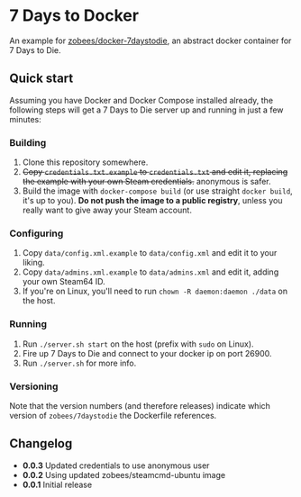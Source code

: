# 7 Days to Docker

An example for [zobees/docker-7daystodie](https://hub.docker.com/r/zobees/7daystodie/), an abstract docker container for 7 Days to Die.

## Quick start

Assuming you have Docker and Docker Compose installed already, the following steps will get a 7 Days to Die server up and running in just a few minutes:

### Building

 1. Clone this repository somewhere.
 2. ~~Copy `credentials.txt.example` to `credentials.txt` and edit it, replacing the example with your own Steam credentials.~~ anonymous is safer.
 3. Build the image with `docker-compose build` (or use straight `docker build`, it's up to you). **Do not push the image to a public registry**, unless you really want to give away your Steam account.

### Configuring

 1. Copy `data/config.xml.example` to `data/config.xml` and edit it to your liking.
 2. Copy `data/admins.xml.example` to `data/admins.xml` and edit it, adding your own Steam64 ID.
 3. If you're on Linux, you'll need to run `chown -R daemon:daemon ./data` on the host.

### Running

 1. Run `./server.sh start` on the host (prefix with `sudo` on Linux).
 2. Fire up 7 Days to Die and connect to your docker ip on port 26900.
 3. Run `./server.sh` for more info.

### Versioning

Note that the version numbers (and therefore releases) indicate which version of `zobees/7daystodie` the Dockerfile references.

## Changelog

 * **0.0.3** Updated credentials to use anonymous user
 * **0.0.2** Using updated zobees/steamcmd-ubuntu image
 * **0.0.1** Initial release

